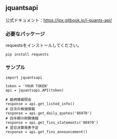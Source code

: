 ## jquantsapi
  
公式ドキュメント：https://jpx.gitbook.io/j-quants-api/  

### 必要なパッケージ
requestsをインストールしてください。  
  
```
pip install requests
```

### サンプル
  
```
import jquantsapi

token = 'YOUR TOKEN'
api = jquantsapi.API(token)

# 銘柄情報照会
response = api.get_listed_info()
# 日次の株価情報
response = api.get_daily_quotes('86970')
# 四半期の財務情報
response = api.get_fins_statements('86970')
# 翌日決算発表予定
response = api.get_fins_announcement()
```
  
